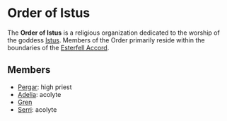 # Order of Istus

The **Order of Istus** is a religious organization dedicated to the worship of the goddess [Istus](../../ch-3-stories-of-mote/pantheons/multiverse-deities/istus.md). Members of the Order primarily reside within the boundaries of the [Esterfell Accord](../../ch-2-people-of-mote/societies/esterfell-accord/esterfell-accord.md).

## Members

- [Pergar](members/pergar.md): high priest
- [Adelia](members/adelia.md): acolyte
- [Gren](members/gren.md)
- [Serri](members/serri.md): acolyte
